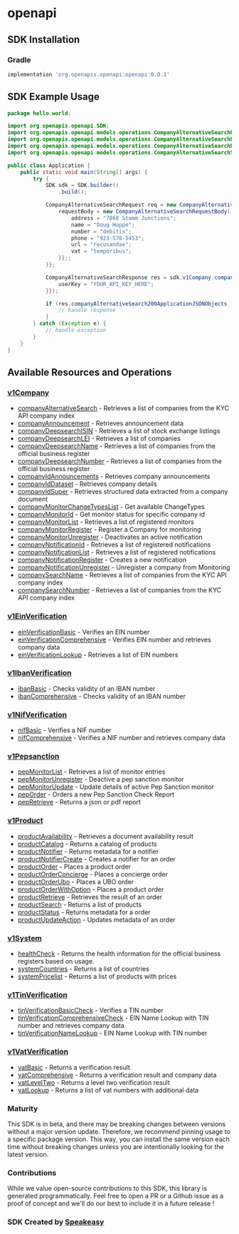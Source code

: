 # openapi

<!-- Start SDK Installation -->
## SDK Installation

### Gradle

```groovy
implementation 'org.openapis.openapi:openapi:0.0.1'
```
<!-- End SDK Installation -->

## SDK Example Usage
<!-- Start SDK Example Usage -->
```java
package hello.world;

import org.openapis.openapi.SDK;
import org.openapis.openapi.models.operations.CompanyAlternativeSearchRequest;
import org.openapis.openapi.models.operations.CompanyAlternativeSearchRequestBody;
import org.openapis.openapi.models.operations.CompanyAlternativeSearchResponse;
import org.openapis.openapi.models.operations.CompanyAlternativeSearchSecurity;

public class Application {
    public static void main(String[] args) {
        try {
            SDK sdk = SDK.builder()
                .build();

            CompanyAlternativeSearchRequest req = new CompanyAlternativeSearchRequest("corrupti") {{
                requestBody = new CompanyAlternativeSearchRequestBody() {{
                    address = "7868 Stamm Junctions";
                    name = "Doug Hoppe";
                    number = "debitis";
                    phone = "923-578-5453";
                    url = "recusandae";
                    vat = "temporibus";
                }};;
            }};            

            CompanyAlternativeSearchResponse res = sdk.v1Company.companyAlternativeSearch(req, new CompanyAlternativeSearchSecurity("ab") {{
                userKey = "YOUR_API_KEY_HERE";
            }});

            if (res.companyAlternativeSearch200ApplicationJSONObjects != null) {
                // handle response
            }
        } catch (Exception e) {
            // handle exception
        }
    }
}
```
<!-- End SDK Example Usage -->

<!-- Start SDK Available Operations -->
## Available Resources and Operations


### [v1Company](docs/v1company/README.md)

* [companyAlternativeSearch](docs/v1company/README.md#companyalternativesearch) - Retrieves a list of companies from the KYC API company index
* [companyAnnouncement](docs/v1company/README.md#companyannouncement) - Retrieves announcement data
* [companyDeepsearchISIN](docs/v1company/README.md#companydeepsearchisin) - Retrieves a list of stock exchange listings
* [companyDeepsearchLEI](docs/v1company/README.md#companydeepsearchlei) - Retrieves a list of companies
* [companyDeepsearchName](docs/v1company/README.md#companydeepsearchname) - Retrieves a list of companies from the official business register
* [companyDeepsearchNumber](docs/v1company/README.md#companydeepsearchnumber) - Retrieves a list of companies from the official business register
* [companyIdAnnouncements](docs/v1company/README.md#companyidannouncements) - Retrieves company announcements
* [companyIdDataset](docs/v1company/README.md#companyiddataset) - Retrieves company details
* [companyIdSuper](docs/v1company/README.md#companyidsuper) - Retrieves structured data extracted from a company document
* [companyMonitorChangeTypesList](docs/v1company/README.md#companymonitorchangetypeslist) - Get available ChangeTypes
* [companyMonitorId](docs/v1company/README.md#companymonitorid) - Get monitor status for specific company id
* [companyMonitorList](docs/v1company/README.md#companymonitorlist) - Retrieves a list of registered monitors
* [companyMonitorRegister](docs/v1company/README.md#companymonitorregister) - Register a Company for monitoring
* [companyMonitorUnregister](docs/v1company/README.md#companymonitorunregister) - Deactivates an active notification
* [companyNotificationId](docs/v1company/README.md#companynotificationid) - Retrieves a list of registered notifications
* [companyNotificationList](docs/v1company/README.md#companynotificationlist) - Retrieves a list of registered notifications
* [companyNotificationRegister](docs/v1company/README.md#companynotificationregister) - Creates a new notification
* [companyNotificationUnregister](docs/v1company/README.md#companynotificationunregister) - Unregister a company from Monitoring
* [companySearchName](docs/v1company/README.md#companysearchname) - Retrieves a list of companies from the KYC API company index
* [companySearchNumber](docs/v1company/README.md#companysearchnumber) - Retrieves a list of companies from the KYC API company index

### [v1EinVerification](docs/v1einverification/README.md)

* [einVerificationBasic](docs/v1einverification/README.md#einverificationbasic) - Verifies an EIN number
* [einVerificationComprehensive](docs/v1einverification/README.md#einverificationcomprehensive) - Verifies EIN number and retrieves company data
* [einVerificationLookup](docs/v1einverification/README.md#einverificationlookup) - Retrieves a list of EIN numbers

### [v1IbanVerification](docs/v1ibanverification/README.md)

* [ibanBasic](docs/v1ibanverification/README.md#ibanbasic) - Checks validity of an IBAN number
* [ibanComprehensive](docs/v1ibanverification/README.md#ibancomprehensive) - Checks validity of an IBAN number

### [v1NifVerification](docs/v1nifverification/README.md)

* [nifBasic](docs/v1nifverification/README.md#nifbasic) - Verifies a NIF number
* [nifComprehensive](docs/v1nifverification/README.md#nifcomprehensive) - Verifies a NIF number and retrieves company data

### [v1Pepsanction](docs/v1pepsanction/README.md)

* [pepMonitorList](docs/v1pepsanction/README.md#pepmonitorlist) - Retrieves a list of monitor entries
* [pepMonitorUnregister](docs/v1pepsanction/README.md#pepmonitorunregister) - Deactive a pep sanction monitor
* [pepMonitorUpdate](docs/v1pepsanction/README.md#pepmonitorupdate) - Update details of active Pep Sanction monitor
* [pepOrder](docs/v1pepsanction/README.md#peporder) - Orders a new Pep Sanction Check Report
* [pepRetrieve](docs/v1pepsanction/README.md#pepretrieve) - Returns a json or pdf report

### [v1Product](docs/v1product/README.md)

* [productAvailability](docs/v1product/README.md#productavailability) - Retrieves a document availability result
* [productCatalog](docs/v1product/README.md#productcatalog) - Returns a catalog of products
* [productNotifier](docs/v1product/README.md#productnotifier) - Returns metadata for a notifier
* [productNotifierCreate](docs/v1product/README.md#productnotifiercreate) - Creates a notifier for an order
* [productOrder](docs/v1product/README.md#productorder) - Places a product order
* [productOrderConcierge](docs/v1product/README.md#productorderconcierge) - Places a concierge order
* [productOrderUbo](docs/v1product/README.md#productorderubo) - Places a UBO order
* [productOrderWithOption](docs/v1product/README.md#productorderwithoption) - Places a product order
* [productRetrieve](docs/v1product/README.md#productretrieve) - Retrieves the result of an order
* [productSearch](docs/v1product/README.md#productsearch) - Returns a list of products
* [productStatus](docs/v1product/README.md#productstatus) - Returns metadata for a order
* [productUpdateAction](docs/v1product/README.md#productupdateaction) - Updates metadata of an order

### [v1System](docs/v1system/README.md)

* [healthCheck](docs/v1system/README.md#healthcheck) - Returns the health information for the official business registers based on usage.
* [systemCountries](docs/v1system/README.md#systemcountries) - Returns a list of countries
* [systemPricelist](docs/v1system/README.md#systempricelist) - Returns a list of products with prices

### [v1TinVerification](docs/v1tinverification/README.md)

* [tinVerificationBasicCheck](docs/v1tinverification/README.md#tinverificationbasiccheck) - Verifies a TIN number
* [tinVerificationComprehensiveCheck](docs/v1tinverification/README.md#tinverificationcomprehensivecheck) - EIN Name Lookup with TIN number and retrieves company data
* [tinVerificationNameLookup](docs/v1tinverification/README.md#tinverificationnamelookup) - EIN Name Lookup with TIN number

### [v1VatVerification](docs/v1vatverification/README.md)

* [vatBasic](docs/v1vatverification/README.md#vatbasic) - Returns a verification result
* [vatComprehensive](docs/v1vatverification/README.md#vatcomprehensive) - Returns a verification result and company data
* [vatLevelTwo](docs/v1vatverification/README.md#vatleveltwo) - Returns a level two verification result
* [vatLookup](docs/v1vatverification/README.md#vatlookup) - Returns a list of vat numbers with additional data
<!-- End SDK Available Operations -->

### Maturity

This SDK is in beta, and there may be breaking changes between versions without a major version update. Therefore, we recommend pinning usage 
to a specific package version. This way, you can install the same version each time without breaking changes unless you are intentionally 
looking for the latest version.

### Contributions

While we value open-source contributions to this SDK, this library is generated programmatically. 
Feel free to open a PR or a Github issue as a proof of concept and we'll do our best to include it in a future release !

### SDK Created by [Speakeasy](https://docs.speakeasyapi.dev/docs/using-speakeasy/client-sdks)
